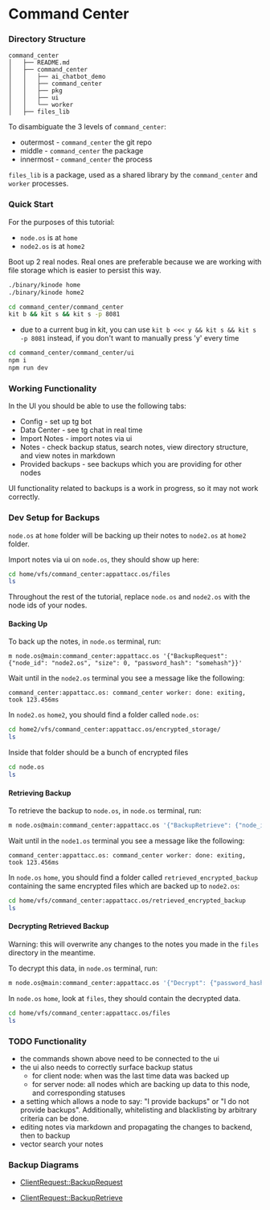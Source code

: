 # Command Center

### Directory Structure

```
command_center
│   ├── README.md
│   ├── command_center
│   │   ├── ai_chatbot_demo
│   │   ├── command_center
│   │   ├── pkg
│   │   ├── ui
│   │   └── worker
│   ├── files_lib
```

To disambiguate the 3 levels of `command_center`:
- outermost - `command_center` the git repo
- middle - `command_center` the package
- innermost - `command_center` the process

`files_lib` is a package, used as a shared library by the `command_center` and `worker` processes.

### Quick Start

For the purposes of this tutorial:
- `node.os` is at `home`
- `node2.os` is at `home2`

Boot up 2 real nodes. Real ones are preferable because we are working with file storage which is easier to persist this way.

```bash
./binary/kinode home
./binary/kinode home2
```

```bash
cd command_center/command_center
kit b && kit s && kit s -p 8081
```
- due to a current bug in kit, you can use `kit b <<< y && kit s && kit s -p 8081` instead, if you don't want to manually press 'y' every time

```bash
cd command_center/command_center/ui
npm i
npm run dev
```

### Working Functionality

In the UI you should be able to use the following tabs:
- Config - set up tg bot
- Data Center - see tg chat in real time
- Import Notes - import notes via ui
- Notes - check backup status, search notes, view directory structure, and view notes in markdown
- Provided backups - see backups which you are providing for other nodes

UI functionality related to backups is a work in progress, so it may not work correctly.

### Dev Setup for Backups

`node.os` at `home` folder will be backing up their notes to `node2.os` at `home2` folder.

Import notes via ui on `node.os`, they should show up here:
```bash 
cd home/vfs/command_center:appattacc.os/files
ls
```

Throughout the rest of the tutorial, replace `node.os` and `node2.os` with the node ids of your nodes.

#### Backing Up

To back up the notes, in `node.os` terminal, run:
```
m node.os@main:command_center:appattacc.os '{"BackupRequest": {"node_id": "node2.os", "size": 0, "password_hash": "somehash"}}'
```

Wait until in the `node2.os` terminal you see a message like the following:
```
command_center:appattacc.os: command_center worker: done: exiting, took 123.456ms
```

In `node2.os` `home2`, you should find a folder called `node.os`:
``` bash
cd home2/vfs/command_center:appattacc.os/encrypted_storage/
ls
```

Inside that folder should be a bunch of encrypted files
```bash
cd node.os
ls
```

#### Retrieving Backup

To retrieve the backup to `node.os`, in `node.os` terminal, run:
```bash
m node.os@main:command_center:appattacc.os '{"BackupRetrieve": {"node_id": "node2.os"}}'
```

Wait until in the `node1.os` terminal you see a message like the following:
```
command_center:appattacc.os: command_center worker: done: exiting, took 123.456ms
```

In `node.os` `home`, you should find a folder called `retrieved_encrypted_backup` containing the same encrypted files which are backed up to `node2.os`:
```bash
cd home/vfs/command_center:appattacc.os/retrieved_encrypted_backup
ls
```

#### Decrypting Retrieved Backup

Warning: this will overwrite any changes to the notes you made in the `files` directory in the meantime.

To decrypt this data, in `node.os` terminal, run:
```bash
m node.os@main:command_center:appattacc.os '{"Decrypt": {"password_hash": "somehash"}}'
```

In `node.os` `home`, look at `files`, they should contain the decrypted data.
```bash
cd home/vfs/command_center:appattacc.os/files
ls
```

### TODO Functionality
- the commands shown above need to be connected to the ui
- the ui also needs to correctly surface backup status 
    - for client node: when was the last time data was backed up
    - for server node: all nodes which are backing up data to this node, and corresponding statuses
- a setting which allows a node to say: "I provide backups" or "I do not provide backups". Additionally, whitelisting and blacklisting by arbitrary criteria can be done.
- editing notes via markdown and propagating the changes to backend, then to backup
- vector search your notes

### Backup Diagrams

- [ClientRequest::BackupRequest](https://swimlanes.io/#jZFBUsMwDEX3PoUOQDmAFywIG7bJMCyJxxFUE1dObRlmenocp9AWp8DO0vz//fwtJA413Bs7Er/B06SUDwMGDdYRssCHDyOGm6/R7oYXmw/zKmJ4x7C2WkxKVSbY3NU2DX1ThC3uE0bResZJ03HslaosZznLXTnjuRy+Mx6ZhIyjA7ZokbJ0EVyLq1hzZFeELcbJc8QfXKd14/mVwq6/8uCLJn8D7ZCHM8wL3z9e3GwTjz0o9oJzp2WMYAJmZw4SD7JFCKWO+bePyYmFHBjnYDBigGKR364ArHW0QHRiJEWtHzzjqeEK/U/nJw==)

- [ClientRequest::BackupRetrieve](https://swimlanes.io/#jZE9TgQxDIX7nMIHAA6QgoLdhnamoGSizBMbTUiWxFkkTk8m2V8SBJ1t+X16z2bDFpIGcDA4GPdGT0ovaS+EDzOCJG0NHNOnDwvC3anV7/OrzsU6iggHhN6oioRoRHT/eAuWNL2UYsBHQmQpn51ho6z5wgANk3F1YfoF17jIyE1ZPCNrsmNUTCKKRnRF+tvYCDdf2erCGq8ZOJbFAXHvXcRPX6f5hVid/ONmm11yy0TCecYav7SRVEAOlXXsiXegUA66/vpITo6NJWUtzYoVmVjWH86XbgzcxKkmRlacopRb77rWe//pKsU3)